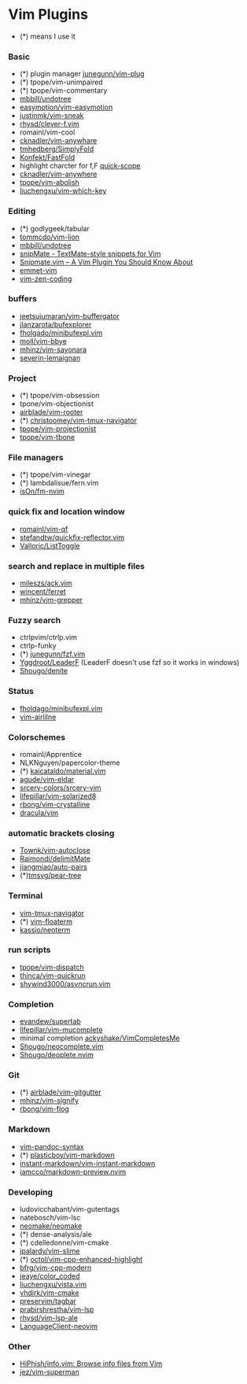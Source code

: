 
# Vim Plugins
* (\*) means I use it

### Basic
* (\*) plugin manager [junegunn/vim-plug](https://github.com/junegunn/vim-plug)
* (\*) tpope/vim-unimpaired
* (\*) tpope/vim-commentary
* [mbbill/undotree](https://github.com/mbbill/undotree)
* [easymotion/vim-easymotion](https://github.com/easymotion/vim-easymotion)
* [justinmk/vim-sneak](https://github.com/justinmk/vim-sneak)
* [rhysd/clever-f.vim](https://github.com/rhysd/clever-f.vim)
* romainl/vim-cool
* [cknadler/vim-anywhare](https://www.pornhub.com/view_video.php?viewkey=ph61f929e78e407)
* [tmhedberg/SimplyFold](https://github.com/tmhedberg/SimpylFold)
* [Konfekt/FastFold](https://github.com/Konfekt/FastFold)
* highlight charcter for f,F [quick-scope](https://github.com/unblevable/quick-scope)
* [cknadler/vim-anywhere](https://github.com/cknadler/vim-anywhere)
* [tpope/vim-abolish](https://github.com/tpope/vim-abolish)
* [liuchengxu/vim-which-key](https://github.com/liuchengxu/vim-which-key)

### Editing
* (\*) godlygeek/tabular
* [tommcdo/vim-lion](https://github.com/tommcdo/vim-lion)
* [mbbill/undotree](https://github.com/mbbill/undotree)
* [snipMate - TextMate-style snippets for Vim](https://www.vim.org/scripts/script.php?script_id=2540)
* [Snipmate.vim – A Vim Plugin You Should Know About](https://catonmat.net/vim-plugins-snipmate-vim)
* [emmet-vim](https://github.com/mattn/emmet-vim)
* [vim-zen-coding](https://github.com/gosukiwi/vim-zen-coding)

### buffers
* [jeetsujumaran/vim-buffergator](https://github.com/jeetsukumaran/vim-buffergator)
* [jlanzarota/bufexplorer](https://github.com/jlanzarotta/bufexplorer)
* [fholgado/minibufexpl.vim](https://github.com/fholgado/minibufexpl.vim)
* [moll/vim-bbye](https://github.com/moll/vim-bbye)
* [mhinz/vim-sayonara](https://github.com/mhinz/vim-sayonara)
* [severin-lemaignan](https://github.com/severin-lemaignan/vim-minimap)

### Project
* (\*) tpope/vim-obsession
* tpone/vim-objectionist
* [airblade/vim-rooter](https://github.com/airblade/vim-rooter)
* (\*) [christoomey/vim-tmux-navigator](https://github.com/christoomey/vim-tmux-navigator)
* [tpope/vim-projectionist](https://github.com/tpope/vim-projectionist)
* [tpope/vim-tbone](https://github.com/tpope/vim-tbone)

### File managers
* (\*) tpope/vim-vinegar
* (\*) lambdalisue/fern.vim
* [isOn/fm-nvim](https://github.com/is0n/fm-nvim)

### quick fix and location window
* [romainl/vim-qf](https://github.com/romainl/vim-qf)
* [stefandtw/quickfix-reflector.vim](https://github.com/stefandtw/quickfix-reflector.vim)
* [Valloric/ListToggle](https://github.com/Valloric/ListToggle)

### search and replace in multiple files
* [mileszs/ack.vim](https://github.com/mileszs/ack.vim)
* [wincent/ferret](https://github.com/wincent/ferret)
* [mhinz/vim-grepper](https://github.com/mhinz/vim-grepper)

### Fuzzy search
* ctrlpvim/ctrlp.vim
* ctrlp-funky
* (\*) [junegunn/fzf.vim](https://github.com/junegunn/fzf.vim)
* [Yggdroot/LeaderF](https://github.com/Yggdroot/LeaderF) (LeaderF doesn't use fzf so it works in windows)
* [Shougo/denite](https://github.com/Shougo/denite.nvim)

### Status
* [fholdago/minibufexpl.vim](https://github.com/fholgado/minibufexpl.vim)
* [vim-airlilne](https://github.com/vim-airline/vim-airline)

### Colorschemes
* romainl/Apprentice
* NLKNguyen/papercolor-theme
* (\*) [kaicataldo/material.vim](https://github.com/kaicataldo/material.vim)
* [agude/vim-eldar](https://github.com/agude/vim-eldar)
* [srcery-colors/srcery-vim](https://github.com/srcery-colors/srcery-vim)
* [lifepillar/vim-solarized8](https://github.com/lifepillar/vim-solarized8)
* [rbong/vim-crystalline](https://github.com/rbong/vim-crystalline)
* [dracula/vim](https://github.com/dracula/vim)

### automatic brackets closing
* [Townk/vim-autoclose](https://github.com/Townk/vim-autoclose)
* [Raimondi/delimitMate](https://github.com/Raimondi/delimitMate)
* [jiangmiao/auto-pairs](https://github.com/jiangmiao/auto-pairs)
* (\*)[tmsvg/pear-tree](https://github.com/tmsvg/pear-tree)

### Terminal
* [vim-tmux-navigator](https://github.com/christoomey/vim-tmux-navigator)
* (\*) [vim-floaterm](https://github.com/voldikss/vim-floaterm)
* [kassio/neoterm](https://github.com/kassio/neoterm)

### run scripts
* [tpope/vim-dispatch](https://github.com/tpope/vim-dispatch)
* [thinca/vim-quickrun](https://github.com/thinca/vim-quickrun)
* [shywind3000/asyncrun.vim](https://github.com/skywind3000/asyncrun.vim)

### Completion
* [evandew/supertab](https://github.com/ervandew/supertab)
* [lifepillar/vim-mucomplete](https://github.com/lifepillar/vim-mucomplete)
* minimal completion [ackyshake/VimCompletesMe](https://github.com/ackyshake/VimCompletesMe)
* [Shougo/neocomplete.vim](https://github.com/Shougo/neocomplete.vim)
* [Shougo/deoplete.nvim](https://github.com/Shougo/deoplete.nvim)

### Git
* (\*) [airblade/vim-gitgutter](https://github.com/airblade/vim-gitgutter)
* [mhinz/vim-signify](https://github.com/mhinz/vim-signify)
* [rbong/vim-flog](https://github.com/rbong/vim-flog)

### Markdown
* [vim-pandoc-syntax](https://github.com/vim-pandoc/vim-pandoc-syntax/)
* (\*) [plasticboy/vim-markdown](https://github.com/plasticboy/vim-markdown)
* [instant-markdown/vim-instant-markdown](https://github.com/instant-markdown/vim-instant-markdown)
* [iamcco/markdown-preview.nvim](https://github.com/iamcco/markdown-preview.nvim)

### Developing
* ludovicchabant/vim-gutentags
* natebosch/vim-lsc
* [neomake/neomake](https://github.com/neomake/neomake)
* (\*) dense-analysis/ale
* (\*) cdelledonne/vim-cmake
* [jpalardy/vim-slime](https://github.com/jpalardy/vim-slime)
* (\*) [octol/vim-cpp-enhanced-highlight](https://github.com/octol/vim-cpp-enhanced-highlight)
* [bfrg/vim-cpp-modern](https://github.com/bfrg/vim-cpp-modern)
* [jeaye/color_coded](https://github.com/jeaye/color_coded)
* [liuchengxu/vista.vim](https://github.com/liuchengxu/vista.vim)
* [vhdirk/vim-cmake](https://github.com/vhdirk/vim-cmake)
* [preservim/tagbar](https://github.com/preservim/tagbar)
* [prabirshrestha/vim-lsp](https://github.com/prabirshrestha/vim-lsp)
* [rhysd/vim-lsp-ale](https://github.com/rhysd/vim-lsp-ale)
* [LanguageClient-neovim](https://github.com/autozimu/LanguageClient-neovim)

### Other
* [HiPhish/info.vim: Browse info files from Vim](https://github.com/HiPhish/info.vim)
* [jez/vim-superman](https://github.com/jez/vim-superman)
